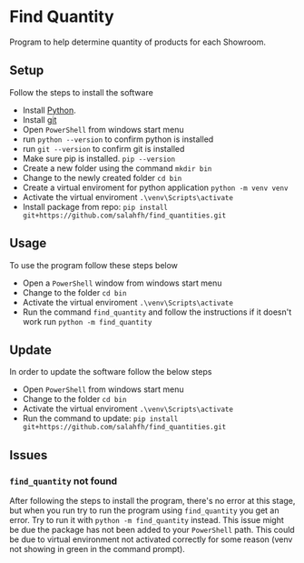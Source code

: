 # Find Quantity

Program to help determine quantity of products for each Showroom.

## Setup
Follow the steps to install the software
* Install [Python](https://www.python.org/downloads/).
* Install [git](https://git-scm.com/downloads)
* Open `PowerShell` from windows start menu
* run `python --version` to confirm python is installed
* run `git --version` to confirm git is installed
* Make sure pip is installed. `pip --version`
* Create a new folder using the command `mkdir bin`
* Change to the newly created folder `cd bin`
* Create a virtual enviroment for python application `python -m venv venv`
* Activate the virtual enviroment `.\venv\Scripts\activate` 
* Install package from repo: `pip install git+https://github.com/salahfh/find_quantities.git`


## Usage
To use the program follow these steps below
* Open a `PowerShell` window from windows start menu
* Change to the folder `cd bin`
* Activate the virtual enviroment `.\venv\Scripts\activate`
* Run the command `find_quantity` and follow the instructions if it doesn't work run `python -m find_quantity`


## Update
In order to update the software follow the below steps
* Open `PowerShell` from windows start menu
* Change to the folder `cd bin`
* Activate the virtual enviroment `.\venv\Scripts\activate`
* Run the command to update: `pip install git+https://github.com/salahfh/find_quantities.git`

## Issues
### `find_quantity` not found
After following the steps to install the program, there's no error at this stage, but when you run try to run the program using `find_quantity` you get an error. Try to run it with `python -m find_quantity` instead. This issue might be due the package has not been added to your `PowerShell` path. This could be due to virtual environment not activated correctly for some reason (venv not showing in green in the command prompt). 


